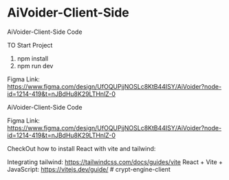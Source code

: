 # AiVoider-Client-Side
AiVoider-Client-Side Code<br>

TO Start Project<br>
1. npm install <br>
2. npm run dev <br>

Figma Link: https://www.figma.com/design/UfOQUPjjNOSLc8KtB44ISY/AiVoider?node-id=1214-419&t=nJBdHu8K29LTHnlZ-0

AiVoider-Client-Side Code

Figma Link: https://www.figma.com/design/UfOQUPjjNOSLc8KtB44ISY/AiVoider?node-id=1214-419&t=nJBdHu8K29LTHnlZ-0

CheckOut how to install React with vite and tailwind:

Integrating tailwind: https://tailwindcss.com/docs/guides/vite
React + Vite + JavaScript: https://vitejs.dev/guide/
#   c r y p t - e n g i n e - c l i e n t  
 